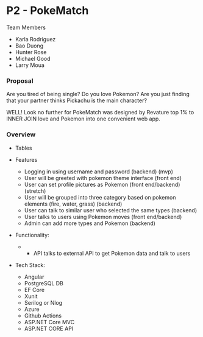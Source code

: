 # P2 - PokeMatch

Team Members
- Karla Rodriguez
- Bao Duong
- Hunter Rose
- Michael Good
- Larry Moua

### Proposal
  Are you tired of being single? Do you love Pokemon? Are you just finding that your partner thinks Pickachu is the main character?
  
  WELL! Look no further for PokeMatch was designed by Revature top 1% to INNER JOIN love and Pokemon into one convenient web app.
   
### Overview
- Tables
- Features
    - Logging in using username and password (backend) (mvp)
    - User will be greeted with pokemon theme interface (front end)
    - User can set profile pictures as Pokemon (front end/backend) (stretch)
    - User will be grouped into three category based on pokemon elements (fire, water, grass) (backend)
    - User can talk to similar user who selected the same types (backend)
    - User talks to users using Pokemon moves (front end/backend)
    - Admin can add more types and Pokemon (backend)
- Functionality:
  - - API talks to external API to get Pokemon data and talk to users
  
- Tech Stack:
    - Angular
    - PostgreSQL DB
    - EF Core
    - Xunit
    - Serilog or Nlog
    - Azure
    - Github Actions
    - ASP.NET Core MVC
    - ASP.NET CORE API 
    
